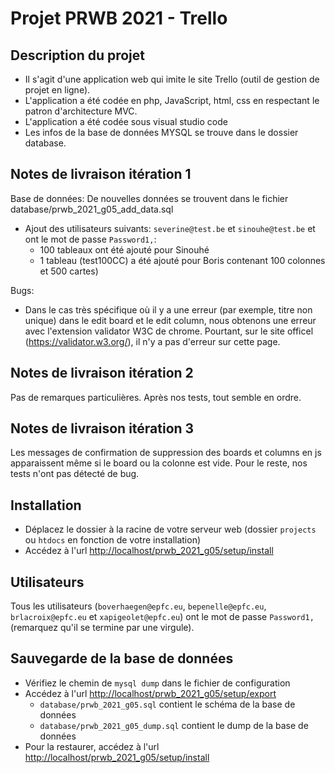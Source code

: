 # Projet PRWB 2021 - Trello

## Description du projet
- Il s'agit d'une application web qui imite le site Trello (outil de gestion de projet en ligne).
- L'application a été codée en php, JavaScript, html, css en respectant le patron d'architecture MVC.
- L'application a été codée sous visual studio code
- Les infos de la base de données MYSQL se trouve dans le dossier database.

## Notes de livraison itération 1

Base de données:
De nouvelles données se trouvent dans le fichier database/prwb_2021_g05_add_data.sql
 - Ajout des utilisateurs suivants: `severine@test.be` et `sinouhe@test.be` et ont le mot de passe `Password1,`:
	- 100 tableaux ont été ajouté pour Sinouhé
	- 1 tableau (test100CC) a été ajouté pour Boris contenant 100 colonnes et 500 cartes)

Bugs:
 - Dans le cas très spécifique où il y a une erreur (par exemple, titre non unique) dans le edit board et le edit column, nous obtenons une erreur avec l'extension validator W3C de chrome. Pourtant, sur le site officel (https://validator.w3.org/), il n'y a pas d'erreur sur cette page.


## Notes de livraison itération 2

Pas de remarques particulières. Après nos tests, tout semble en ordre.

## Notes de livraison itération 3
Les messages de confirmation de suppression des boards et columns en js apparaissent même si le board ou la colonne est vide. Pour le reste, nos tests n'ont pas détecté de bug.

## Installation

- Déplacez le dossier à la racine de votre serveur web (dossier `projects` ou `htdocs` en fonction de votre installation)
- Accédez à l'url [http://localhost/prwb_2021_g05/setup/install](http://localhost/prwb_2021_g05/setup/install)

## Utilisateurs

Tous les utilisateurs (`boverhaegen@epfc.eu`, `bepenelle@epfc.eu`, `brlacroix@epfc.eu` et `xapigeolet@epfc.eu`) ont le mot de passe `Password1,` (remarquez qu'il se termine par une virgule).

## Sauvegarde de la base de données

- Vérifiez le chemin de `mysql dump` dans le fichier de configuration
- Accédez à l'url [http://localhost/prwb_2021_g05/setup/export](http://localhost/prwb_2021_g05/setup/export) 
    - `database/prwb_2021_g05.sql` contient le schéma de la base de données
    - `database/prwb_2021_g05_dump.sql` contient le dump de la base de données
- Pour la restaurer, accédez à l'url [http://localhost/prwb_2021_g05/setup/install](http://localhost/prwb_2021_g05/setup/install)


